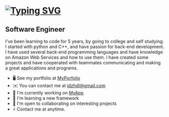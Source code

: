 [![Typing SVG](https://readme-typing-svg.demolab.com?font=Fira+Code&size=30&pause=1000&color=741280&random=false&width=435&lines=sorrow)](https://git.io/typing-svg)
==============================================================================================================================

Software Engineer
-----------------

I've been learning to code for 5 years, by going to college and self studying. I started with python and C++, and have passion for back-end development. I have used several back-end programming languages and have knowledge on Amazon Web Services and how to use them. I have created some projects and have cooperated with teammates communicating and making a great applications and programs.

* 🖥️  See my portfolio at [MyPorfolio](http://qldo.github.io)
* ✉️  You can contact me at [idzhdl@gmail.com](mailto:idzhdl@gmail.com)
* 🚀  I'm currently working on [MyApp](http://myapp.com)
* 🧠  I'm learning a new framework
* 🤝  I'm open to collaborating on interesting projects
* ⚡  Contact me at anytime.
